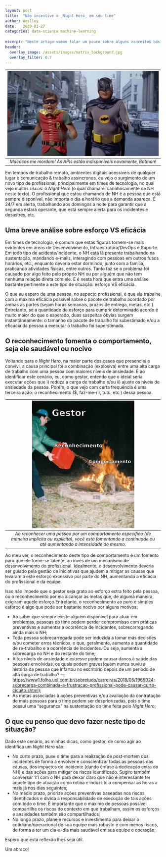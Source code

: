 ```yaml
---
layout: post
title:  "Não incentive o _Night Hero_ em seu time"
author: Weslley
date:   2020-01-27
categories: data-science machine-learning

excerpt: "Neste artigo vamos falar um pouco sobre alguns conceitos básicos da Teoria do Aprendizado Estatístico e como isso é importante no dia-a-dia de um _Data Scientist_."
header:
  overlay_image: /assets/images/matrix_background.jpg
  overlay_filter: 0.7
---
```


| ![](/assets/images/batman-robin-west.jpeg) |
|:--:| 
|*Macacos me mordam! As APIs estão indisponíveis novamente, Batman!*|

Em tempos de trabalho remoto, ambientes digitais acessíveis de qualquer lugar e comunicação & trabalho assíncronos, eu vejo o surgimento de um novo tipo de profissional, principalmente em times de tecnologia, no qual vejo muitos riscos: o _Night Hero_ (o qual chamarei carinhosamente de NH neste texto). O profissional que estou chamando de NH é a pessoa que está sempre disponível, não importa o dia e horário que a demanda apareça. É 24/7 em alerta, trabalhando aos domingos a noite para garantir que a segunda estará operante, que está sempre alerta para os incidentes e desastres, etc.

## Uma breve análise sobre esforço VS eficácia

Em times de tecnologia, é comum que estas figuras tornem-se mais evidentes em áreas de Desenvolvimento, Infraestrutura/DevOps e Suporte. Em todo tipo de acidente/incidente, o NH está lá presente trabalhando na sustentação, mandando e-mails, interagindo com pessoas em outros fusos horários, etc., enquanto deveria estar dormindo, junto com a família, praticando atividades físicas, entre outros. Tanto faz se o problema foi causado por algo feito pelo próprio NH ou por alguém que não tem nenhuma relação direta com ele. E é nesta hora que entra uma análise bastante pertinente a este tipo de situação: esforço VS eficácia.

O que eu espero de uma pessoa, no aspecto profissional, é que ela trabalhe com a máxima eficácia possível sobre o pacote de trabalho acordado por ambas as partes (sejam horas semanais, prazos de entrega, metas, etc.). Entretanto, se a quantidade de esforço para cumprir determinado acordo é muito maior do que o esperado, duas suspeitas óbvias surgem instantâneamente: o tamanho do pacote de trabalho foi subestimado e/ou a eficácia da pessoa a executar o trabalho foi superstimada.

## O reconhecimento fomenta o comportamento, seja ele saudável ou nocivo

Voltando para o _Night Hero_, na maior parte dos casos que presenciei e convivi, a causa principal foi a combinação (explosiva) entre uma alta carga de trabalho com uma pessoa com maiores níveis de ansiedade. E ao identificar este cenário, eu, como gestor, entendo que o ideial seria executar ações que i) reduza a carga de trabalho e/ou ii) ajuste os níveis de ansiedade da pessoa. Porém, o que vejo com certa frequência é uma terceira ação: o reconhecimento ($, faz-me-rir, tutu, etc.) dessa pessoa.

| ![](/assets/images/fogueira-gestao.png) |
|:--:| 
|*Ao reconhecer uma pessoa por um comportamento específico (de maneira implícita ou explícita), você está fomentando a continuade ou até aumentando a intensidade do mesmo.*|

Ao meu ver, o reconhecimento deste tipo de comportamento é um fomento para que ele torne-se latente, ao invés de um mecanismo de desenvolvimento do profissional. Idealmente, o desenvolvimento deveria ser guiado pela gestão de iniciativas que ajudem a mitigar as causas que levaram a este esforço excessivo por parte do NH, aumentando a eficácia do profissional e da equipe.

Isso não impede que o gestor seja grato ao esforço extra feito pela pessoa, ou o reconhecimento por ela alcançar as metas que, de alguma maneira, exigiram aquele esforço.Entretanto, o reconhecimento ao puro e simples esforço é algo que pode ser bastante nocivo por alguns motivos:

- Ao saber que sempre existe alguém disponível para atuar em problemas, pessoas do time podem perder compromisso com práticas preventivas e aumentar a ocorrência de incidentes, sobrecarregando ainda mais o NH;
- Toda pessoa sobrecarregada pode ser induzida a tomar más decisões e/ou cometer erros técnicos, o que, geralmente, aumenta a quantidade de re-trabalho e a ocorrência de incidentes. Ou seja, aumenta a sobrecarga no NH e do restante do time;
- Altos níveis de ansiedade e estresse podem causar danos à saúde das pessoas envolvidas, os quais podem graves(quem nunca ouviu a história da pessoa que infartou no escritório depois de um período de alta carga de trabalho? — https://www1.folha.uol.com.br/sobretudo/carreiras/2018/05/1969024-sobrecarga-combinada-a-frustracao-profissional-pode-causar-curto-cicuito.shtml);
- As metas associadas à ações preventivas e/ou avaliação da contratação de mais pessoas para o time podem ser despriorizadas, pois o time possui uma “segurança” na sustentação do time feita pelo _Night Hero_;

## O que eu penso que devo fazer neste tipo de situação?

Dado este cenário, as minhas dicas, como gestor, de como agir ao identifica um _Night Hero_ são:

- No curto prazo, puxe o time para a realização de post-mortem dos incidentes de forma a envolver e conscientizar todas as pessoas das causas, dos impactos do incidente (dando ênfase à dedicação extra do NH) e das ações para mitigar os riscos identificado. Sugiro também conversar 1:1 com o NH para deixar claro que não é interessante ter aquele tipo de atuação como rotina e induzi-lo a compensar as horas a mais já nos dias seguintes;
- No médio prazo, priorize ações preventivas baseadas nos riscos identificados e divida a responsabilidade de execução de tais ações com todo o time. É importante que o máximo de pessoas possível compartilhe os riscos do contexto em que trabalham, assim os esforços e ansiedades também são compartilhados;
- No longo prazo, planeje recursos e investimento para deixar o cotidiano/operacional de sua equipe mais robusto e com menos riscos, de forma a ter um dia-a-dia mais saudável em sua equipe e operação;

Espero que esta reflexão lhes seja útil.

Um abraço!
